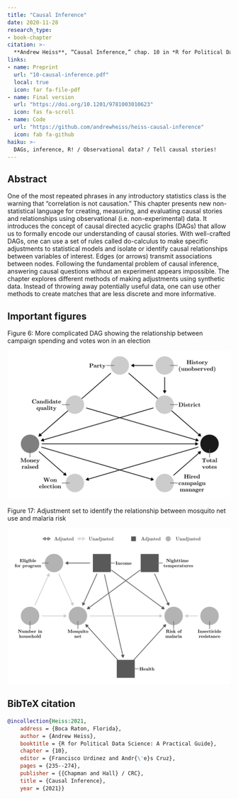 ```yaml
---
title: "Causal Inference"
date: 2020-11-28
research_type: 
- book-chapter
citation: >-
  **Andrew Heiss**, “Causal Inference,” chap. 10 in *R for Political Data Science: A Practical Guide*, ed. Francisco Urdinez and Andrés Cruz (Boca Raton, Florida: Chapman and Hall / CRC, 2021), 235–274, doi: [`10.1201/9781003010623`](https://doi.org/10.1201/9781003010623).
links:
- name: Preprint
  url: "10-causal-inference.pdf"
  local: true
  icon: far fa-file-pdf
- name: Final version
  url: "https://doi.org/10.1201/9781003010623"
  icon: fas fa-scroll
- name: Code
  url: "https://github.com/andrewheiss/heiss-causal-inference"
  icon: fab fa-github
haiku: >-
  DAGs, inference, R! / Observational data? / Tell causal stories!
---
```


## Abstract

One of the most repeated phrases in any introductory statistics class is the warning that “correlation is not causation.” This chapter presents new non-statistical language for creating, measuring, and evaluating causal stories and relationships using observational (i.e. non-experimental) data. It introduces the concept of causal directed acyclic graphs (DAGs) that allow us to formally encode our understanding of causal stories. With well-crafted DAGs, one can use a set of rules called do-calculus to make specific adjustments to statistical models and isolate or identify causal relationships between variables of interest. Edges (or arrows) transmit associations between nodes. Following the fundamental problem of causal inference, answering causal questions without an experiment appears impossible. The chapter explores different methods of making adjustments using synthetic data. Instead of throwing away potentially useful data, one can use other methods to create matches that are less discrete and more informative.


## Important figures

Figure 6: More complicated DAG showing the relationship between campaign spending and votes won in an election

![Figure 6: More complicated DAG showing the relationship between campaign spending and votes won in an election](money-votes-complex.png)

Figure 17: Adjustment set to identify the relationship between mosquito net use and malaria risk

![Figure 17: Adjustment set to identify the relationship between mosquito net use and malaria risk](mosquito-dag-adjusted.png)


## BibTeX citation

```bibtex
@incollection{Heiss:2021,
    address = {Boca Raton, Florida},
    author = {Andrew Heiss},
    booktitle = {R for Political Data Science: A Practical Guide},
    chapter = {10},
    editor = {Francisco Urdinez and Andr{\'e}s Cruz},
    pages = {235--274},
    publisher = {{Chapman and Hall} / CRC},
    title = {Causal Inference},
    year = {2021}}
```
